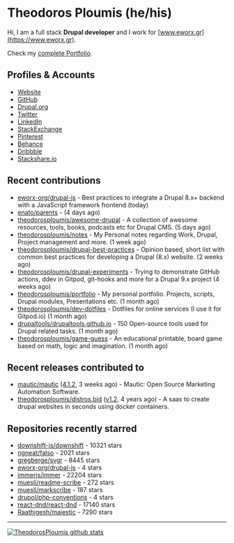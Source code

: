 # Theodoros Ploumis (he/his)

Hi, I am a full stack **Drupal developer** and I work for [www.eworx.gr](https://www.eworx.gr).

Check my [complete Portfolio](https://theodorosploumis.github.io/portfolio).

## Profiles & Accounts

- [Website](http://www.theodorosploumis.com/en)
- [GitHub](https://github.com/theodorosploumis)
- [Drupal.org](https://www.drupal.org/u/theodorosploumis)
- [Twitter](https://twitter.com/theoploumis)
- [LinkedIn](http://gr.linkedin.com/in/theodorosploumis)
- [StackExchange](http://stackexchange.com/users/1447199/theodorosploumis)
- [Pinterest](http://pinterest.com/theoploumis)
- [Behance](http://be.net/TheodorosPloumis)
- [Dribbble](https://dribbble.com/TheodorosPloumis)
- [Stackshare.io](https://stackshare.io/theodorosploumis/personal-stack)


## Recent contributions


- [eworx-org/drupal-js](https://github.com/eworx-org/drupal-js) - Best practices to integrate a Drupal 8.x&#43; backend with a JavaScript framework frontend (today)
- [enato/parents](https://github.com/enato/parents) -  (4 days ago)
- [theodorosploumis/awesome-drupal](https://github.com/theodorosploumis/awesome-drupal) - A collection of awesome resources, tools, books, podcasts etc for Drupal CMS. (5 days ago)
- [theodorosploumis/notes](https://github.com/theodorosploumis/notes) - My Personal notes regarding Work, Drupal, Project management and more. (1 week ago)
- [theodorosploumis/drupal-best-practices](https://github.com/theodorosploumis/drupal-best-practices) - Opinion based, short list with common best practices for developing a Drupal (8.x) website. (2 weeks ago)
- [theodorosploumis/drupal-experiments](https://github.com/theodorosploumis/drupal-experiments) - Trying to demonstrate GitHub actions, ddev in Gitpod, git-hooks and more for a Drupal 9.x project (4 weeks ago)
- [theodorosploumis/portfolio](https://github.com/theodorosploumis/portfolio) - My personal portfolio. Projects, scripts, Drupal modules, Presentations etc. (1 month ago)
- [theodorosploumis/dev-dotfiles](https://github.com/theodorosploumis/dev-dotfiles) - Dotfiles for online services (I use it for Gitpod.io) (1 month ago)
- [drupaltools/drupaltools.github.io](https://github.com/drupaltools/drupaltools.github.io) - 150 Open-source tools used for Drupal related tasks. (1 month ago)
- [theodorosploumis/game-guess](https://github.com/theodorosploumis/game-guess) - An educational printable, board game based on math, logic and imagination. (1 month ago)

## Recent releases contributed to


- [mautic/mautic](https://github.com/mautic/mautic) ([4.1.2](https://github.com/mautic/mautic/releases/tag/4.1.2), 3 weeks ago) - Mautic: Open Source Marketing Automation Software.
- [theodorosploumis/distros.bid](https://github.com/theodorosploumis/distros.bid) ([v1.2](https://github.com/theodorosploumis/distros.bid/releases/tag/v1.2), 4 years ago) - A saas to create drupal websites in seconds using docker containers.

## Repositories recently starred


- [downshift-js/downshift](https://github.com/downshift-js/downshift) - 10321 stars
- [ngneat/falso](https://github.com/ngneat/falso) - 2021 stars
- [gregberge/svgr](https://github.com/gregberge/svgr) - 8445 stars
- [eworx-org/drupal-js](https://github.com/eworx-org/drupal-js) - 4 stars
- [immerjs/immer](https://github.com/immerjs/immer) - 22204 stars
- [muesli/readme-scribe](https://github.com/muesli/readme-scribe) - 272 stars
- [muesli/markscribe](https://github.com/muesli/markscribe) - 187 stars
- [drupol/php-conventions](https://github.com/drupol/php-conventions) - 4 stars
- [react-dnd/react-dnd](https://github.com/react-dnd/react-dnd) - 17140 stars
- [Raathigesh/majestic](https://github.com/Raathigesh/majestic) - 7290 stars

---

[![TheodorosPloumis github stats](https://github-readme-stats.vercel.app/api?username=theodorosploumis&count_private=true&show_icons=true)](https://github.com/theodorosploumis)
